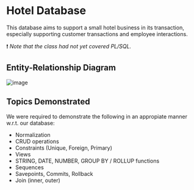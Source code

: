 # Hotel Database
This database aims to support a small hotel business in its transaction, especially supporting customer transactions and employee interactions.

:exclamation: *Note that the class had not yet covered PL/SQL.*

## Entity-Relationship Diagram
![image](https://user-images.githubusercontent.com/105399768/225158516-0897cd12-86fb-4efd-bfb7-2f980a9525ab.png)

## Topics Demonstrated
We were required to demonstrate the following in an appropiate manner w.r.t. our database:
- Normalization
- CRUD operations
- Constraints (Unique, Foreign, Primary)
- Views
- STRING, DATE, NUMBER, GROUP BY / ROLLUP functions
- Sequences
- Savepoints, Commits, Rollback
- Join (inner, outer)



